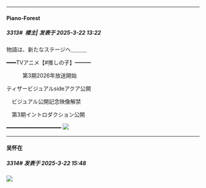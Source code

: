 ﻿
*****

####  Piano-Forest  
##### 3313#         楼主| 发表于 2025-3-22 13:22

物語は、新たなステージへ＿＿＿

━━━TVアニメ【#推しの子】━━━

　　　第3期2026年放送開始 

ティザービジュアルsideアクア公開

　ビジュアル公開記念映像解禁

　第3期イントロダクション公開

━━━━━━━━━━━━━━━━━
<img src="https://p.sda1.dev/22/b71118d913291f06a1fd675527e7a5c8/20250322_132035.jpg" referrerpolicy="no-referrer">


*****

####  吴怀在  
##### 3314#       发表于 2025-3-22 15:48

<img src="https://p.sda1.dev/22/742f6c3141e18f8c19c7128fa3a431b9/OSHI-NO-KO-Season-3-side-Aqua-teaser-visual.webp" referrerpolicy="no-referrer">

